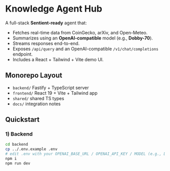 # Knowledge Agent Hub

A full-stack **Sentient-ready** agent that:
- Fetches real-time data from CoinGecko, arXiv, and Open-Meteo.
- Summarizes using an **OpenAI-compatible** model (e.g., **Dobby-70**).
- Streams responses end-to-end.
- Exposes `/api/query` and an OpenAI-compatible `/v1/chat/completions` endpoint.
- Includes a React + Tailwind + Vite demo UI.

## Monorepo Layout
- `backend/` Fastify + TypeScript server
- `frontend/` React 19 + Vite + Tailwind app
- `shared/` shared TS types
- `docs/` integration notes

## Quickstart

### 1) Backend
```bash
cd backend
cp ../.env.example .env
# edit .env with your OPENAI_BASE_URL / OPENAI_API_KEY / MODEL (e.g., Dobby-70)
npm i
npm run dev

